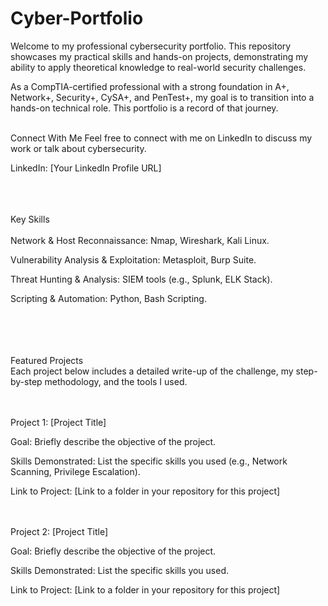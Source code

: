 # Cyber-Portfolio
Welcome to my professional cybersecurity portfolio. This repository showcases my practical skills and hands-on projects, demonstrating my ability to apply theoretical knowledge to real-world security challenges.

As a CompTIA-certified professional with a strong foundation in A+, Network+, Security+, CySA+, and PenTest+, my goal is to transition into a hands-on technical role. This portfolio is a record of that journey. <br><br>


Connect With Me
Feel free to connect with me on LinkedIn to discuss my work or talk about cybersecurity.<br>

LinkedIn: [Your LinkedIn Profile URL]<br><br><br><br>




Key Skills<br><br>
Network & Host Reconnaissance: Nmap, Wireshark, Kali Linux.<br>

Vulnerability Analysis & Exploitation: Metasploit, Burp Suite.<br>

Threat Hunting & Analysis: SIEM tools (e.g., Splunk, ELK Stack).<br>

Scripting & Automation: Python, Bash Scripting.<br><br><br><br><br>





Featured Projects<br>
Each project below includes a detailed write-up of the challenge, my step-by-step methodology, and the tools I used.<br><br><br>



Project 1: [Project Title]<br>

Goal: Briefly describe the objective of the project.<br>

Skills Demonstrated: List the specific skills you used (e.g., Network Scanning, Privilege Escalation).<br>

Link to Project: [Link to a folder in your repository for this project]<br><br><br>



Project 2: [Project Title]<br>

Goal: Briefly describe the objective of the project.<br>

Skills Demonstrated: List the specific skills you used.<br>

Link to Project: [Link to a folder in your repository for this project]<br><br><br>



